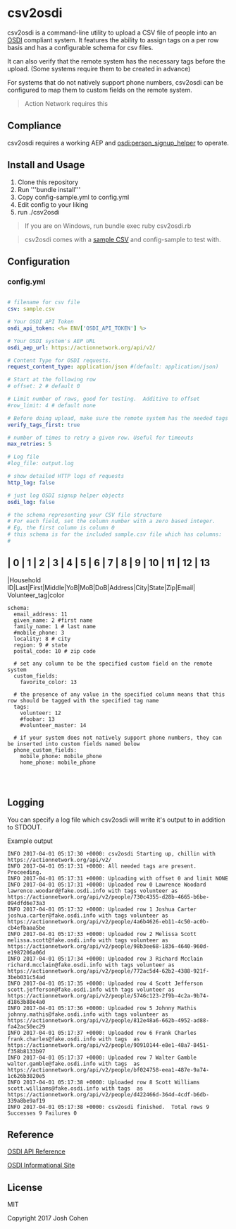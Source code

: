 # csv2osdi

csv2osdi is a command-line utility to upload a CSV file of people into an [OSDI](http://opensupporter.org) compliant system.  It features the ability to assign tags on a per row basis and has a configurable schema for csv files.

It can also verify that the remote system has the necessary tags before the upload. (Some systems require them to be created in advance)

For systems that do not natively support phone numbers, csv2osdi can be configured to map them to custom fields on the remote system.

> Action Network requires this

## Compliance

csv2osdi requires a working AEP and [osdi:person_signup_helper](http://opensupporter.github.io/osdi-docs/person_signup.html) to operate.

## Install and Usage

1. Clone this repository
2. Run '''bundle install'''
3. Copy config-sample.yml to config.yml
4. Edit config to your liking
5. run ./csv2osdi

> If you are on Windows, run bundle exec ruby csv2osdi.rb

> csv2osdi comes with a [sample CSV](sample.csv) and config-sample to test with.

## Configuration

### config.yml

```yaml

# filename for csv file
csv: sample.csv

# Your OSDI API Token
osdi_api_token: <%= ENV['OSDI_API_TOKEN'] %>

# Your OSDI system's AEP URL
osdi_aep_url: https://actionnetwork.org/api/v2/

# Content Type for OSDI requests.
request_content_type: application/json #(default: application/json)

# Start at the following row
# offset: 2 # default 0

# Limit number of rows, good for testing.  Additive to offset
#row_limit: 4 # default none

# Before doing upload, make sure the remote system has the needed tags created already and it not, abort.
verify_tags_first: true

# number of times to retry a given row. Useful for timeouts
max_retries: 5

# Log file
#log_file: output.log

# show detailed HTTP logs of requests
http_log: false

# just log OSDI signup helper objects
osdi_log: false

# the schema representing your CSV file structure
# For each field, set the column number with a zero based integer.
# Eg, the first column is column 0
# this schema is for the included sample.csv file which has columns:
#
```

| 0          | 1  |  2  |   3  | 4 | 5 | 6 | 7     |  8 | 9   | 10 | 11 | 12 | 13
--------------------------------------------------------------------------
|Household ID|Last|First|Middle|YoB|MoB|DoB|Address|City|State|Zip|Email| Volunteer_tag|color

```
schema:
  email_address: 11
  given_name: 2 #first name
  family_name: 1 # last name
  #mobile_phone: 3
  locality: 8 # city
  region: 9 # state
  postal_code: 10 # zip code

  # set any column to be the specified custom field on the remote system
  custom_fields:
    favorite_color: 13

  # the presence of any value in the specified column means that this row should be tagged with the specified tag name
  tags:
    volunteer: 12
    #foobar: 13
    #volunteer_master: 14

  # if your system does not natively support phone numbers, they can be inserted into custom fields named below
  phone_custom_fields:
    mobile_phone: mobile_phone
    home_phone: mobile_phone




```

## Logging

You can specify a log file which csv2osdi will write it's output to in addition to STDOUT.

Example output

```shell
INFO 2017-04-01 05:17:30 +0000: csv2osdi Starting up, chillin with https://actionnetwork.org/api/v2/
INFO 2017-04-01 05:17:31 +0000: All needed tags are present.  Proceeding.
INFO 2017-04-01 05:17:31 +0000: Uploading with offset 0 and limit NONE
INFO 2017-04-01 05:17:31 +0000: Uploaded row 0 Lawrence Woodard lawrence.woodard@fake.osdi.info with tags volunteer as https://actionnetwork.org/api/v2/people/730c4355-d28b-4665-b6be-094dfd6e73a3
INFO 2017-04-01 05:17:32 +0000: Uploaded row 1 Joshua Carter joshua.carter@fake.osdi.info with tags volunteer as https://actionnetwork.org/api/v2/people/4a6b4626-eb11-4c50-ac0b-cb4efbaaa5be
INFO 2017-04-01 05:17:33 +0000: Uploaded row 2 Melissa Scott melissa.scott@fake.osdi.info with tags volunteer as https://actionnetwork.org/api/v2/people/98b3ee68-1836-4640-960d-e1987206a06d
INFO 2017-04-01 05:17:34 +0000: Uploaded row 3 Richard Mcclain richard.mcclain@fake.osdi.info with tags volunteer as https://actionnetwork.org/api/v2/people/772ac5d4-62b2-4388-921f-3beb031c54ad
INFO 2017-04-01 05:17:35 +0000: Uploaded row 4 Scott Jefferson scott.jefferson@fake.osdi.info with tags volunteer as https://actionnetwork.org/api/v2/people/5746c123-2f9b-4c2a-9b74-d1863b88e4a0
INFO 2017-04-01 05:17:36 +0000: Uploaded row 5 Johnny Mathis johnny.mathis@fake.osdi.info with tags volunteer as https://actionnetwork.org/api/v2/people/812e48a6-662b-4952-ad88-fa42ac50ec29
INFO 2017-04-01 05:17:37 +0000: Uploaded row 6 Frank Charles frank.charles@fake.osdi.info with tags  as https://actionnetwork.org/api/v2/people/90910144-e8e1-48a7-8451-f358b8133b97
INFO 2017-04-01 05:17:37 +0000: Uploaded row 7 Walter Gamble walter.gamble@fake.osdi.info with tags  as https://actionnetwork.org/api/v2/people/bf024758-eea1-487e-9a74-1c626b3820e5
INFO 2017-04-01 05:17:38 +0000: Uploaded row 8 Scott Williams scott.williams@fake.osdi.info with tags  as https://actionnetwork.org/api/v2/people/d422466d-364d-4cdf-b6db-339a8be9af19
INFO 2017-04-01 05:17:38 +0000: csv2osdi finished.  Total rows 9 Successes 9 Failures 0
```

## Reference

[OSDI API Reference](http://opensupporter.github.io/osdi-docs/)

[OSDI Informational Site](http://opensupporter.org)

## License

MIT

Copyright 2017 Josh Cohen

